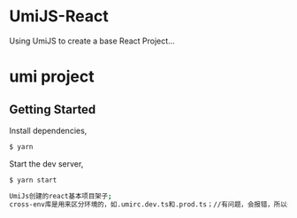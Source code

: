 
# UmiJS-React
Using UmiJS to create a base React Project...
# umi project

## Getting Started

Install dependencies,

```bash
$ yarn
```

Start the dev server,

```bash
$ yarn start

UmiJs创建的react基本项目架子;
cross-env库是用来区分环境的，如.umirc.dev.ts和.prod.ts；//有问题，会报错，所以去掉了，可能是因为configs模式的配置和umirc不能同时一起使用；
